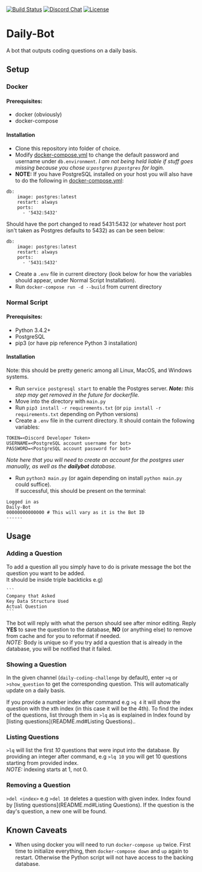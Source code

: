 [![Build Status](https://travis-ci.org/nikmanG/daily-bot-test.svg?branch=master)](https://travis-ci.org/nikmanG/daily-bot-test)
[![Discord Chat](https://img.shields.io/discord/334891772696330241.svg)](https://discord.gg/ndFR4RF)
[![License](https://img.shields.io/github/license/CS-Career-Hackers/daily-bot.svg)](LICENSE)
# Daily-Bot
A bot that outputs coding questions on a daily basis.

## Setup
### Docker
#### Prerequisites:
- docker (obviously)
- docker-compose

#### Installation
- Clone this repository into folder of choice.
- Modify [docker-compose.yml](docker-compose.yml) to change the default password and username under `db.environment`.
_I am not being held liable if stuff goes missing because you chose u:`postgres` p:`postgres` for login._
- **NOTE:** If you have PostgreSQL installed on your host you will also have to do the following in [docker-compose.yml](docker-compose.yml):
```
db:
    image: postgres:latest
    restart: always
    ports:
      - '5432:5432'
```
Should have the port changed to read 5431:5432 (or whatever host port isn't taken as Postgres defaults to 5432) as can be seen below:
```
db:
    image: postgres:latest
    restart: always
    ports:
      - '5431:5432'
```

- Create a `.env` file in current directory (look below for how the variables should appear, under Normal Script Installation).
- Run `docker-compose run -d --build` from current directory

### Normal Script
#### Prerequisites:
- Python 3.4.2+
- PostgreSQL
- pip3 (or have pip reference Python 3 installation)

#### Installation
Note: this should be pretty generic among all Linux, MacOS, and Windows systems.

- Run `service postgresql start` to enable the Postgres server. _**Note:** this step may get removed in the future for dockerfile._
- Move into the directory with `main.py`
- Run `pip3 install -r requirements.txt` (or `pip install -r requirements.txt` depending on Python versions)
- Create a `.env` file in the current directory. It should contain the following variables:
```
TOKEN=<Discord Developer Token>
USERNAME=<PostgreSQL account username for bot>
PASSWORD=<PostgreSQL account password for bot>
```
_Note here that you will need to create an account for the postgres user manually, as well as the **dailybot** database._

- Run `python3 main.py` (or again depending on install `python main.py` could suffice).<br>
If successful, this should be present on the terminal:
```
Logged in as
Daily-Bot
00000000000000 # This will vary as it is the Bot ID
------
``` 

## Usage
### Adding a Question
To add a question all you simply have to do is private message the bot the question you want to be added.<br>
It should be inside triple backticks e.g)<br>
``````
```
Company that Asked
Key Data Structure Used
Actual Question
```
``````
The bot will reply with what the person should see after minor editing.
Reply **YES** to save the question to the database, **NO** (or anything else) to remove from cache and for you to reformat if needed.
<br>
*NOTE:* Body is unique so if you try add a question that is already in the database, you will be notified that it failed.

### Showing a Question
In the given channel (`daily-coding-challenge` by default), enter `>q` or `>show_question` to get the corresponding question.
This will automatically update on a daily basis.

If you provide a number index after command e.g `>q 4` it will show the question with the xth index (in this case it will be the 4th).
To find the index of the questions, list through them in ```>lq``` as is explained in Index found by [listing questions](README.md#Listing Questions)..

### Listing Questions
```>lq``` will list the first _10_ questions that were input into the database.
By providing an integer after command, e.g ```>lq 10``` you will get 10 questions starting from provided index.<br>
_NOTE:_ indexing starts at 1, not 0.

### Removing a Question
```>del <index>``` e.g ```>del 10``` deletes a question with given index. Index found by [listing questions](README.md#Listing Questions).
If the question is the day's question, a new one will be found.

## Known Caveats
- When using docker you will need to run `docker-compose up` twice. First time to initialize everything, then `docker-compose down` and `up` again to restart.
Otherwise the Python script will not have access to the backing database.